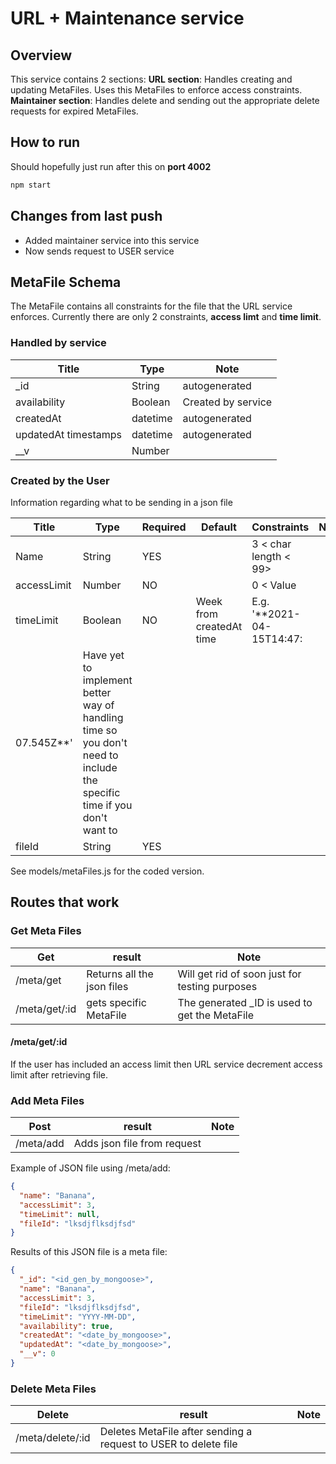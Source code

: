# URL + Maintenance service

## Overview

This service contains 2 sections:
**URL section**: Handles creating and updating MetaFiles. Uses this MetaFiles to enforce access constraints.
**Maintainer section**: Handles delete and sending out the appropriate delete requests for expired MetaFiles.

## How to run

Should hopefully just run after this on **port 4002**

```sh
npm start
```

## Changes from last push

- Added maintainer service into this service
- Now sends request to USER service

## MetaFile Schema

The MetaFile contains all constraints for the file that the URL service enforces. Currently there are only 2
constraints, **access limt** and **time limit**.

### Handled by service

| Title | Type | Note |
| ------ | ------ | ------ |
| _id | String |  autogenerated |
| availability | Boolean |  Created by service |
| createdAt | datetime |  autogenerated |
| updatedAt timestamps | datetime |  autogenerated |
| __v | Number |   |

### Created by the User

Information regarding what to be sending in a json file

| Title | Type | Required | Default | Constraints | Note |
| ------| ---- | -------- | ------- | ----------- | ---- |
| Name | String | YES |  | 3 < char length < 99> |  |
| accessLimit | Number | NO |  | 0 < Value |  |
| timeLimit | Boolean | NO  | Week from createdAt time | E.g. '**2021-04-15T14:47:
07.545Z**'  | Have yet to implement better way of handling time so you don't need to include the specific time if you don't want to |
| fileId | String | YES |  |  |  |

See models/metaFiles.js for the coded version.

## Routes that work

### Get Meta Files

| Get | result | Note |
| ------ | ------ | ------ |
| /meta/get | Returns all the json files | Will get rid of soon just for testing purposes|
| /meta/get/:id | gets specific MetaFile | The generated _ID is used to get the MetaFile|

#### /meta/get/:id

If the user has included an access limit then URL service decrement access limit after retrieving file.

### Add Meta Files

| Post | result | Note |
| ------ | ------ | ------ |
| /meta/add | Adds json file from request | |

Example of JSON file using /meta/add:

```json
{
  "name": "Banana",
  "accessLimit": 3,
  "timeLimit": null,
  "fileId": "lksdjflksdjfsd"
}
```

Results of this JSON file is a meta file:

```json
{
  "_id": "<id_gen_by_mongoose>",
  "name": "Banana",
  "accessLimit": 3,
  "fileId": "lksdjflksdjfsd",
  "timeLimit": "YYYY-MM-DD",
  "availability": true,
  "createdAt": "<date_by_mongoose>",
  "updatedAt": "<date_by_mongoose>",
  "__v": 0
}
```

### Delete Meta Files

| Delete | result | Note |
| ------ | ------ | ------ |
| /meta/delete/:id | Deletes MetaFile after sending a request to USER to delete file | |
